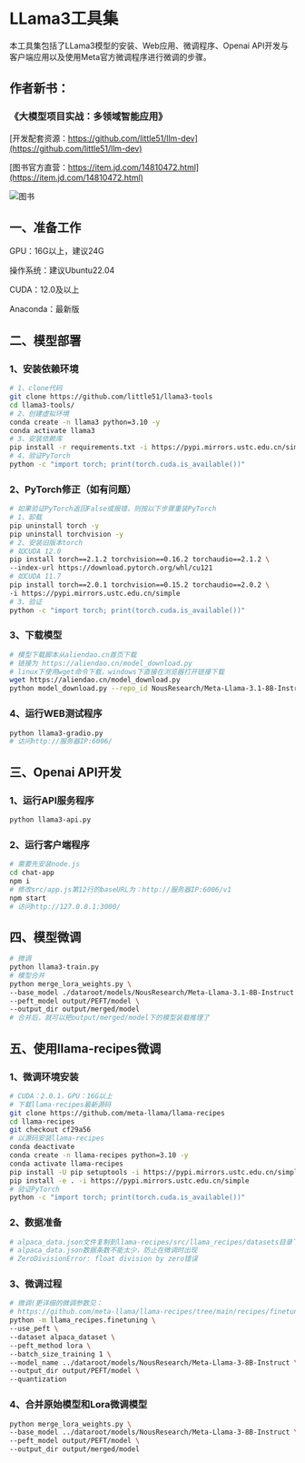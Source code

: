 # LLama3工具集

本工具集包括了LLama3模型的安装、Web应用、微调程序、Openai API开发与客户端应用以及使用Meta官方微调程序进行微调的步骤。

## 作者新书：

### 《大模型项目实战：多领域智能应用》

[开发配套资源：https://github.com/little51/llm-dev](https://github.com/little51/llm-dev)

[图书官方直营：https://item.jd.com/14810472.html](https://item.jd.com/14810472.html)

![图书](https://gitclone.com/download1/llm-dev/llm-dev.png)

## 一、准备工作

GPU：16G以上，建议24G

操作系统：建议Ubuntu22.04

CUDA：12.0及以上

Anaconda：最新版

## 二、模型部署

### 1、安装依赖环境

```bash
# 1、clone代码
git clone https://github.com/little51/llama3-tools
cd llama3-tools/
# 2、创建虚拟环境
conda create -n llama3 python=3.10 -y
conda activate llama3
# 3、安装依赖库
pip install -r requirements.txt -i https://pypi.mirrors.ustc.edu.cn/simple
# 4、验证PyTorch
python -c "import torch; print(torch.cuda.is_available())"
```

### 2、PyTorch修正（如有问题）

```bash
# 如果验证PyTorch返回False或报错，则按以下步骤重装PyTorch
# 1、卸载
pip uninstall torch -y 
pip uninstall torchvision -y
# 2、安装旧版本torch
# 如CUDA 12.0
pip install torch==2.1.2 torchvision==0.16.2 torchaudio==2.1.2 \
--index-url https://download.pytorch.org/whl/cu121
# 如CUDA 11.7
pip install torch==2.0.1 torchvision==0.15.2 torchaudio==2.0.2 \
-i https://pypi.mirrors.ustc.edu.cn/simple 
# 3、验证
python -c "import torch; print(torch.cuda.is_available())"
```

### 3、下载模型

```bash
# 模型下载脚本从aliendao.cn首页下载
# 链接为 https://aliendao.cn/model_download.py
# linux下使用wget命令下载，windows下直接在浏览器打开链接下载
wget https://aliendao.cn/model_download.py
python model_download.py --repo_id NousResearch/Meta-Llama-3.1-8B-Instruct
```

### 4、运行WEB测试程序

```bash
python llama3-gradio.py
# 访问http://服务器IP:6006/
```
## 三、Openai API开发

### 1、运行API服务程序

```bash
python llama3-api.py
```

### 2、运行客户端程序

```bash
# 需要先安装node.js
cd chat-app
npm i
# 修改src/app.js第12行的baseURL为：http://服务器IP:6006/v1
npm start
# 访问http://127.0.0.1:3000/
```
## 四、模型微调

```bash
# 微调
python llama3-train.py
# 模型合并
python merge_lora_weights.py \
--base_model ./dataroot/models/NousResearch/Meta-Llama-3.1-8B-Instruct \
--peft_model output/PEFT/model \
--output_dir output/merged/model
# 合并后，就可以把output/merged/model下的模型装载推理了
```

## 五、使用llama-recipes微调

### 1、微调环境安装

```bash
# CUDA：2.0.1，GPU：16G以上
# 下载llama-recipes最新源码
git clone https://github.com/meta-llama/llama-recipes
cd llama-recipes
git checkout cf29a56
# 以源码安装llama-recipes
conda deactivate
conda create -n llama-recipes python=3.10 -y
conda activate llama-recipes
pip install -U pip setuptools -i https://pypi.mirrors.ustc.edu.cn/simple
pip install -e . -i https://pypi.mirrors.ustc.edu.cn/simple
# 验证PyTorch
python -c "import torch; print(torch.cuda.is_available())"
```

### 2、数据准备

```bash
# alpaca_data.json文件复制到llama-recipes/src/llama_recipes/datasets目录下
# alpaca_data.json数据条数不能太少，防止在微调时出现
# ZeroDivisionError: float division by zero错误
```

### 3、微调过程

```bash
# 微调(更详细的微调参数见：
# https://github.com/meta-llama/llama-recipes/tree/main/recipes/finetuning)
python -m llama_recipes.finetuning \
--use_peft \
--dataset alpaca_dataset \
--peft_method lora \
--batch_size_training 1 \
--model_name ../dataroot/models/NousResearch/Meta-Llama-3-8B-Instruct \
--output_dir output/PEFT/model \
--quantization
```

### 4、合并原始模型和Lora微调模型

```bash
python merge_lora_weights.py \
--base_model ../dataroot/models/NousResearch/Meta-Llama-3-8B-Instruct \
--peft_model output/PEFT/model \
--output_dir output/merged/model
```